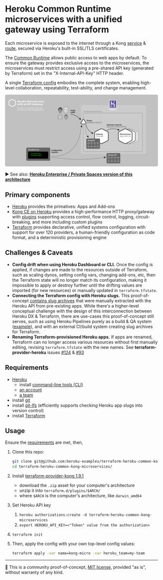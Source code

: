 # Heroku Common Runtime microservices with a unified gateway using Terraform

Each microservice is exposed to the internet through a Kong [service](https://docs.konghq.com/0.14.x/admin-api/#service-object) & [route](https://docs.konghq.com/0.14.x/admin-api/#route-object), secured via Heroku's built-in SSL/TLS certificates.

The [Common Runtime](https://devcenter.heroku.com/articles/dyno-runtime#common-runtime) allows public access to web apps by default. To ensure the gateway provides exclusive access to the microservices, the microservices must restrict access using a pre-shared API key (generated by Terraform) set in the "X-Internal-API-Key" HTTP header.

A single [Terraform config](https://www.terraform.io/docs/configuration/index.html) embodies the complete system, enabling high-level collaboration, repeatability, test-ability, and change management.

![Diagram: Terraform a complete multi-app architecture with a Kong gateway](doc/terraform-heroku-common-kong-microservices-v01.png)

▶ See also: **[Heroku Enterprise / Private Spaces version of this architecture](https://github.com/heroku-examples/terraform-heroku-enterprise-kong-microservices)**

## Primary components

* [Heroku](https://www.heroku.com/home) provides the primatives: Apps and Add-ons
* [Kong CE on Heroku](https://github.com/heroku/heroku-kong) provides a high-performance HTTP proxy/gateway with [plugins](https://konghq.com/plugins/) supporting access control, flow control, logging, circuit-breaking, and more including custom plugins
* [Terraform](https://terraform.io) provides declarative, unified systems configuration with support for over 120 providers, a human-friendly configuration as code format, and a deterministic provisioning engine

## Challenges & Caveats

* **Config drift when using Heroku Dashboard or CLI.** Once the config is applied, if changes are made to the resources outside of Terraform, such as scaling dynos, setting config vars, changing add-ons, etc, then the Terraform state will no longer match its configuration, making it impossible to apply or destroy further until the drifting values are imported (for new resources) or manually updated in `terraform.tfstate`.
* **Connecting the Terraform config with Heroku slugs.** This proof-of-concept [contains slug archives](slugs/) that were manually extracted with the Heroku API from pre-existing apps. While there's a higher-level conceptual challenge with the design of this interconnection between Heroku DX & Terraform, there are use-cases this proof-of-concept still serves, such as  using Heroku Pipelines purely as a build & QA system ([example](https://github.com/heroku-examples/terraform-heroku-pipeline-slugs)), and with an external CI/build system creating slug archives for Terraform.
* **Renaming Terraform-provisioned Heroku apps.** If apps are renamed, Terraform can no longer access various resources without first manually editing, revising `terraform.tfstate` with the new names. See **terraform-provider-heroku** issues [#124](https://github.com/terraform-providers/terraform-provider-heroku/issues/124) & [#93](https://github.com/terraform-providers/terraform-provider-heroku/issues/93)

## Requirements

* [Heroku](https://www.heroku.com/home)
  * install [command-line tools (CLI)](https://toolbelt.heroku.com)
  * [an account](https://signup.heroku.com)
  * [a team](https://devcenter.heroku.com/articles/heroku-teams)
* install [git](https://git-scm.com/book/en/v2/Getting-Started-Installing-Git)
* install [git-lfs](https://git-lfs.github.com) (efficiently supports checking Heroku app slugs into version control)
* install [Terraform](https://terraform.io)

## Usage

Ensure the [requirements](#user-content-requirements) are met, then,

1. Clone this repo:

    ```bash
    git clone git@github.com:heroku-examples/terraform-heroku-common-kong-microservices.git
    cd terraform-heroku-common-kong-microservices/
    ```
2. Install [terraform-provider-kong 1.9.1](https://github.com/kevholditch/terraform-provider-kong/releases/tag/v1.9.1)
    * download the `.zip` asset for your computer's architecture
    * unzip it into `terraform.d/plugins/$ARCH/`
    * where `$ARCH` is the computer's architecture, like `darwin_amd64`
3. Set Heroku API key
    1. `heroku authorizations:create -d terraform-heroku-common-kong-microservices`
    2. `export HEROKU_API_KEY=<"Token" value from the authorization>`
5. `terraform init`
6. Then, apply the config with your own top-level config values:

    ```bash
    terraform apply -var name=kong-micro -var heroku_team=my-team
    ```

-----

🔬 This is a community proof-of-concept, [MIT license](LICENSE), provided "as is", without warranty of any kind.
